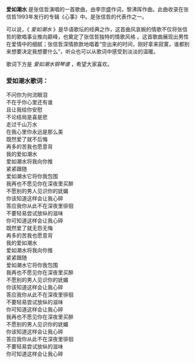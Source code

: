 

**爱如潮水** 是张信哲演唱的一首歌曲，由李宗盛作词，黎沸挥作曲。此曲收录在张信哲1993年发行的专辑《心事》中。是张信哲的代表作之一。

  
可以说，《 _爱如潮水_ 》是华语歌坛的经典之作，这首曲风哀婉的情歌不仅将张信哲的歌唱事业推向巅峰，也奠定了张信哲独特的情歌风格
。这首歌曲展现出男性在爱情中的细腻；张信哲深情款款地唱着“空出来的时间，刚好拿来寂寞，谁都别来想要决定我想要什么”，听众也可以从歌词中感受到淡淡的温暖。

  
歌词下方是 _爱如潮水钢琴谱_ ，希望大家喜欢。

### 爱如潮水歌词：

不问你为何流眼泪  
不在乎你心里还有谁  
且让我给你安慰  
不论结局是喜是悲  
走过千山万水  
在我心里你永远是那么美  
既然爱了就不后悔  
再多的苦我也愿意背  
我的爱如潮水  
爱如潮水将我向你推  
紧紧跟随  
爱如潮水它将你我包围  
我再也不愿见你在深夜里买醉  
不愿别的男人见识你的妩媚  
你该知道这样会让我心碎  
答应我你从此不在深夜里徘徊  
不要轻易尝试放纵的滋味  
你可知道这样会让我心碎  
既然爱了就无怨无悔  
再多的苦我也愿意背  
我的爱如潮水  
爱如潮水将我向你推  
紧紧跟随  
爱如潮水它将你我包围  
我再也不愿见你在深夜里买醉  
不愿别的男人见识你的妩媚  
你该知道这样会让我心碎  
答应我你从此不在深夜里徘徊  
不要轻易尝试放纵的滋味  
你可知道这样会让我心碎  
我再也不愿见你在深夜里买醉  
不愿别的男人见识你的妩媚  
你该知道这样会让我心碎  
答应我你从此不在深夜里徘徊  
不要轻易尝试放纵的滋味  
你可知道这样会让我心碎

